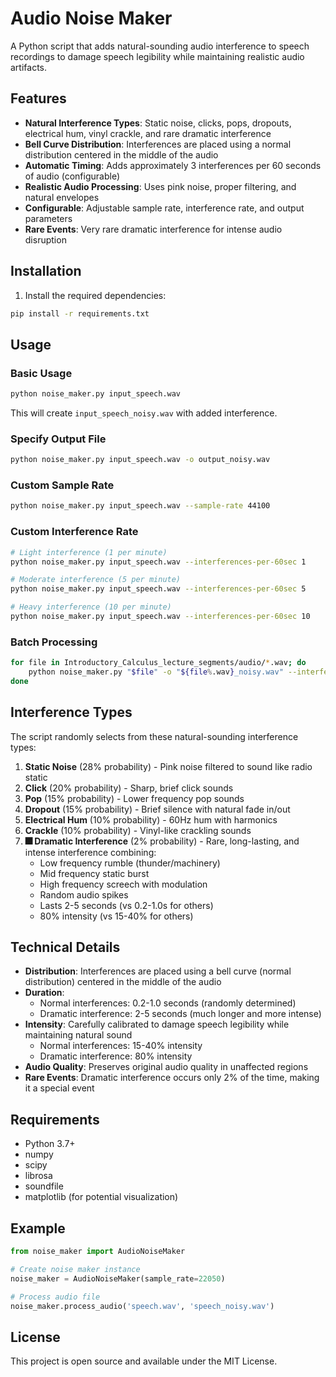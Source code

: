 # Audio Noise Maker

A Python script that adds natural-sounding audio interference to speech recordings to damage speech legibility while maintaining realistic audio artifacts.

## Features

- **Natural Interference Types**: Static noise, clicks, pops, dropouts, electrical hum, vinyl crackle, and rare dramatic interference
- **Bell Curve Distribution**: Interferences are placed using a normal distribution centered in the middle of the audio
- **Automatic Timing**: Adds approximately 3 interferences per 60 seconds of audio (configurable)
- **Realistic Audio Processing**: Uses pink noise, proper filtering, and natural envelopes
- **Configurable**: Adjustable sample rate, interference rate, and output parameters
- **Rare Events**: Very rare dramatic interference for intense audio disruption

## Installation

1. Install the required dependencies:
```bash
pip install -r requirements.txt
```

## Usage

### Basic Usage
```bash
python noise_maker.py input_speech.wav
```

This will create `input_speech_noisy.wav` with added interference.

### Specify Output File
```bash
python noise_maker.py input_speech.wav -o output_noisy.wav
```

### Custom Sample Rate
```bash
python noise_maker.py input_speech.wav --sample-rate 44100
```

### Custom Interference Rate
```bash
# Light interference (1 per minute)
python noise_maker.py input_speech.wav --interferences-per-60sec 1

# Moderate interference (5 per minute)
python noise_maker.py input_speech.wav --interferences-per-60sec 5

# Heavy interference (10 per minute)
python noise_maker.py input_speech.wav --interferences-per-60sec 10
```

### Batch Processing
```bash
for file in Introductory_Calculus_lecture_segments/audio/*.wav; do
    python noise_maker.py "$file" -o "${file%.wav}_noisy.wav" --interferences-per-60sec 5
done
```

## Interference Types

The script randomly selects from these natural-sounding interference types:

1. **Static Noise** (28% probability) - Pink noise filtered to sound like radio static
2. **Click** (20% probability) - Sharp, brief click sounds
3. **Pop** (15% probability) - Lower frequency pop sounds
4. **Dropout** (15% probability) - Brief silence with natural fade in/out
5. **Electrical Hum** (10% probability) - 60Hz hum with harmonics
6. **Crackle** (10% probability) - Vinyl-like crackling sounds
7. **🎆 Dramatic Interference** (2% probability) - Rare, long-lasting, and intense interference combining:
   - Low frequency rumble (thunder/machinery)
   - Mid frequency static burst
   - High frequency screech with modulation
   - Random audio spikes
   - Lasts 2-5 seconds (vs 0.2-1.0s for others)
   - 80% intensity (vs 15-40% for others)

## Technical Details

- **Distribution**: Interferences are placed using a bell curve (normal distribution) centered in the middle of the audio
- **Duration**: 
  - Normal interferences: 0.2-1.0 seconds (randomly determined)
  - Dramatic interference: 2-5 seconds (much longer and more intense)
- **Intensity**: Carefully calibrated to damage speech legibility while maintaining natural sound
  - Normal interferences: 15-40% intensity
  - Dramatic interference: 80% intensity
- **Audio Quality**: Preserves original audio quality in unaffected regions
- **Rare Events**: Dramatic interference occurs only 2% of the time, making it a special event

## Requirements

- Python 3.7+
- numpy
- scipy
- librosa
- soundfile
- matplotlib (for potential visualization)

## Example

```python
from noise_maker import AudioNoiseMaker

# Create noise maker instance
noise_maker = AudioNoiseMaker(sample_rate=22050)

# Process audio file
noise_maker.process_audio('speech.wav', 'speech_noisy.wav')
```

## License

This project is open source and available under the MIT License.
